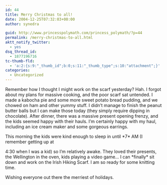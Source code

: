 ```yaml
---
id: 44
title: Merry Christmas to all!
date: 2004-12-25T07:32:03+00:00
author: synedra

guid: http://www.princesspolymath.com/princess_polymath/?p=44
permalink: /merry-christmas-to-all.html
aktt_notify_twitter:
  - yes
dsq_thread_id:
  - 1877196716
tc-thumb-fld:
  - 'a:2:{s:9:"_thumb_id";b:0;s:11:"_thumb_type";s:10:"attachment";}'
categories:
  - Uncategorized
---
```

Remember how I thought I might work on the scarf yesterday? Hah. I forgot about my plans for massive cooking, and the poor scarf sat untended. I made a kabocha pie and some more sweet potato bread pudding, and we chowed on ham and other yummy stuff. I didn&#8217;t manage to finish the peanut butter balls but I can make those today (they simply require dipping in chocolate). After dinner, there was a massive present opening frenzy, and the kids seemed happy with their hauls. I&#8217;m certainly happy with my haul, including an ice cream maker and some gorgeous earrings.
  
This morning the kids were kind enough to sleep in until \*7\* AM (I remember getting up at
  
4:30 when I was a kid) so I&#8217;m relatively awake. They loved their presents, the Wellington in the oven, kids playing a video game&#8230; I can \*finally\* sit down and work on the Irish Hiking Scarf. I am so ready for some knitting time.
  
Wishing everyone out there the merriest of holidays.